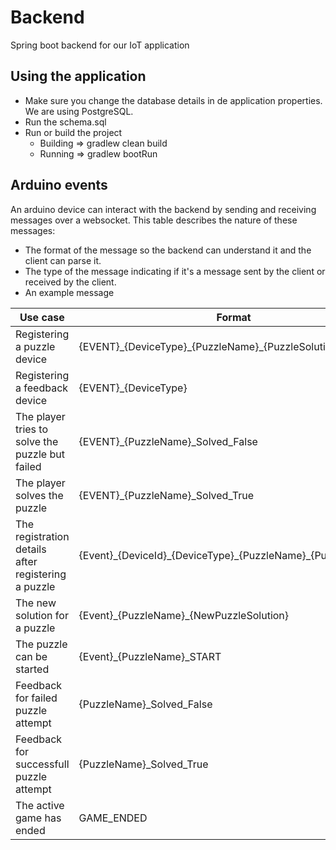 # Backend
Spring boot backend for our IoT application

## Using the application

- Make sure you change the database details in de application properties. We are using PostgreSQL.
- Run the schema.sql
- Run or build the project
  - Building => gradlew clean build  
  - Running => gradlew bootRun

## Arduino events

An arduino device can interact with the backend by sending and receiving messages over a websocket. This table describes the nature of these messages:
- The format of the message so the backend can understand it and the client can parse it.
- The type of the message indicating if it's a message sent by the client or received by the client.
- An example message

| Use case | Format | Type | Example |
| --- | --- | --- | --- |
| Registering a puzzle device | {EVENT}\_{DeviceType}\_{PuzzleName}\_{PuzzleSolution} | **Sent** | REGDEVP_ARDUINO_Puzzle1_666 |
| Registering a feedback device | {EVENT}\_{DeviceType} |  **Sent** | REGDEVF_ARDUINO_FEEDBACK |
| The player tries to solve the puzzle but failed | {EVENT}\_{PuzzleName}\_Solved\_False |  **Sent** | PATMPT_Puzzle1_Solved_False |
| The player solves the puzzle | {EVENT}\_{PuzzleName}\_Solved\_True |  **Sent** | PATMPT_Puzzle1_Solved_True |
| The registration details after registering a puzzle | {Event}\_{DeviceId}\_{DeviceType}\_{PuzzleName}\_{PuzzleSolution} | **Receive** | RD-1-ARDUINO-Puzzle1-666 |
| The new solution for a puzzle | {Event}\_{PuzzleName}\_{NewPuzzleSolution} | **Receive** | NS-Puzzle1-999 |
| The puzzle can be started | {Event}\_{PuzzleName}\_START | **Receive** | PS-Puzzle1-START |
| Feedback for failed puzzle attempt | {PuzzleName}\_Solved\_False |  **Receive** | Puzzle1_Solved_False |
| Feedback for successfull puzzle attempt | {PuzzleName}\_Solved\_True |  **Receive** | Puzzle1_Solved_True |
| The active game has ended | GAME_ENDED |  **Receive** | GAME_ENDED |

